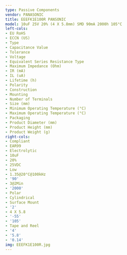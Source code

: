 ```yaml
---
type: Passive Components
vendor: PANASONIC
title: EEEFK1E100R PANSONIC
model: 10uF 25V 20% (4 X 5.8mm) SMD 90mA 2000h 105°C
left-cols:
- EU RoHS
- ECCN (US)
- Type
- Capacitance Value
- Tolerance
- Voltage
- Equivalent Series Resistance Type
- Maximum Impedance (Ohm)
- IR (mA)
- IL (uA)
- Lifetime (h)
- Polarity
- Construction
- Mounting
- Number of Terminals
- Size (mm)
- Minimum Operating Temperature (°C)
- Maximum Operating Temperature (°C)
- Packaging
- Product Diameter (mm)
- Product Height (mm)
- Product Weight (g)
right-cols:
- Compliant
- EAR99
- Electrolytic
- 10uF
- 20%
- 25VDC
- Low
- 1.35@20°C@100kHz
- '90'
- 3@2Min
- '2000'
- Polar
- Cylindrical
- Surface Mount
- '2'
- 4 X 5.8
- '-55'
- '105'
- Tape and Reel
- '4'
- '5.8'
- '0.14'
img: EEEFK1E100R.jpg
---
```


